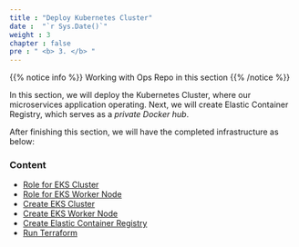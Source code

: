 ```yaml
---
title : "Deploy Kubernetes Cluster"
date :  "`r Sys.Date()`" 
weight : 3 
chapter : false
pre : " <b> 3. </b> "
---
```


{{% notice info %}}
Working with Ops Repo in this section
{{% /notice %}}

In this section, we will deploy the Kubernetes Cluster, where our microservices application operating. Next, we will create Elastic Container Registry, which serves as a *private Docker hub*.


After finishing this section, we will have the completed infrastructure as below:



### Content

- [Role for EKS Cluster](3.1-connect-bastion/) 
- [Role for EKS Worker Node](3.2-scaling-check/) 
- [Create EKS Cluster](3.2-scaling-check/) 
- [Create EKS Worker Node](3.2-scaling-check/) 
- [Create Elastic Container Registry](3.2-scaling-check/) 
- [Run Terraform](3.2-scaling-check/) 
